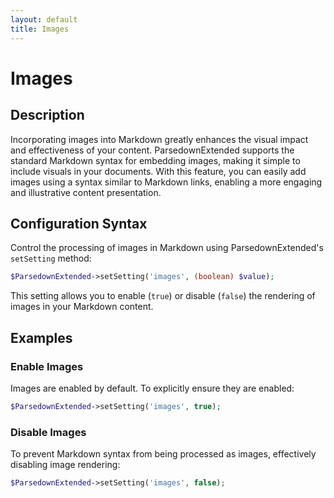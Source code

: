 ```yaml
---
layout: default
title: Images
---
```


# Images

## Description

Incorporating images into Markdown greatly enhances the visual impact and effectiveness of your content. ParsedownExtended supports the standard Markdown syntax for embedding images, making it simple to include visuals in your documents. With this feature, you can easily add images using a syntax similar to Markdown links, enabling a more engaging and illustrative content presentation.

## Configuration Syntax

Control the processing of images in Markdown using ParsedownExtended's `setSetting` method:

```php
$ParsedownExtended->setSetting('images', (boolean) $value);
```

This setting allows you to enable (`true`) or disable (`false`) the rendering of images in your Markdown content.

## Examples

### Enable Images

Images are enabled by default. To explicitly ensure they are enabled:

```php
$ParsedownExtended->setSetting('images', true);
```

### Disable Images

To prevent Markdown syntax from being processed as images, effectively disabling image rendering:

```php
$ParsedownExtended->setSetting('images', false);
```